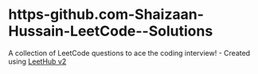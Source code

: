 # https-github.com-Shaizaan-Hussain-LeetCode--Solutions
A collection of LeetCode questions to ace the coding interview! - Created using [LeetHub v2](https://github.com/arunbhardwaj/LeetHub-2.0)

